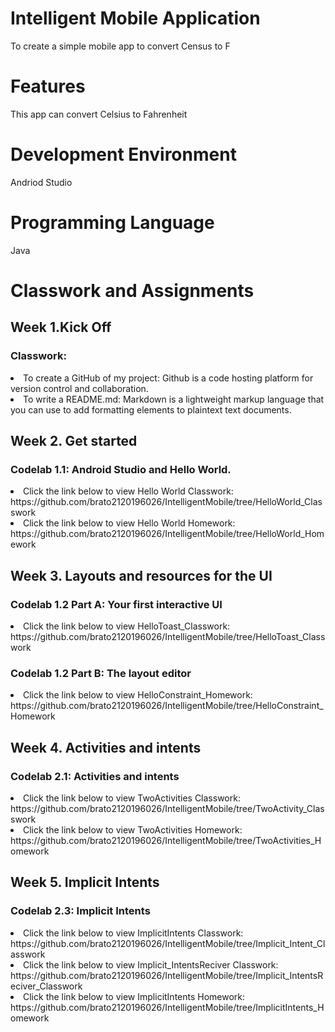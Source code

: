 # Intelligent Mobile Application
To create a simple mobile app to convert Census to F
# Features
This app can convert Celsius to Fahrenheit
# Development Environment
Andriod Studio
# Programming Language
Java

# Classwork and Assignments

## Week 1.Kick Off
### Classwork:
<li>To create a GitHub of my project: Github is a code hosting platform for version control and collaboration.
<li>To write a README.md: Markdown is a lightweight markup language that you can use to add formatting elements to plaintext text documents.

## Week 2. Get started
### Codelab 1.1: Android Studio and Hello World.<br>
<li> Click the link below to view Hello World Classwork: 
  https://github.com/brato2120196026/IntelligentMobile/tree/HelloWorld_Classwork

<li> Click the link below to view Hello World Homework: 
  https://github.com/brato2120196026/IntelligentMobile/tree/HelloWorld_Homework

## Week 3. Layouts and resources for the UI
### Codelab 1.2 Part A: Your first interactive UI
<li> Click the link below to view HelloToast_Classwork: 
  https://github.com/brato2120196026/IntelligentMobile/tree/HelloToast_Classwork
  
### Codelab 1.2 Part B: The layout editor
<li> Click the link below to view HelloConstraint_Homework: 
  https://github.com/brato2120196026/IntelligentMobile/tree/HelloConstraint_Homework

## Week 4. Activities and intents
### Codelab 2.1: Activities and intents
<li> Click the link below to view TwoActivities Classwork: 
  https://github.com/brato2120196026/IntelligentMobile/tree/TwoActivity_Classwork

<li> Click the link below to view TwoActivities Homework: 
  https://github.com/brato2120196026/IntelligentMobile/tree/TwoActivities_Homework

## Week 5. Implicit Intents
### Codelab 2.3: Implicit Intents

<li> Click the link below to view ImplicitIntents Classwork: 
  https://github.com/brato2120196026/IntelligentMobile/tree/Implicit_Intent_Classwork

<li> Click the link below to view Implicit_IntentsReciver Classwork: 
  https://github.com/brato2120196026/IntelligentMobile/tree/Implicit_IntentsReciver_Classwork

<li> Click the link below to view ImplicitIntents Homework: 
  https://github.com/brato2120196026/IntelligentMobile/tree/ImplicitIntents_Homework
